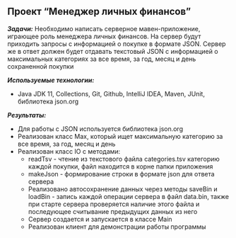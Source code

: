## Проект “Менеджер личных финансов”

***Задачи:***
Необходимо написать серверное мавен-приложение, играющее роль менеджера личных финансов. На сервер будут приходить запросы с информацией о покупке в формате JSON. Сервер же в ответ должен будет отдавать текстовый JSON с информацией о максимальных категориях за все время, за год, месяц и день сохраненной покупки

***Используемые технологии:***
- Java JDK 11, Collections, Git, Github, IntelliJ IDEA, Maven, JUnit, библиотека json.org

***Результаты:***
- Для работы с JSON используется библиотека json.org
- Реализован класс Max, который ищет максимальную категорию за все время, за год, месяц и день
- Реализован класс IO с методами:
    - readTsv - чтение из текстового файла categories.tsv категорию каждой покупки, файл находится в корне папки приложения
    - makeJson - формирование строки в формате json для ответа сервера
    - Реализовано автосохранение данных через методы saveBin и loadBin - запись каждой операции сервера в файл data.bin, также при старте сервера проверяется наличие этого файла и последующее считывание предыдущих данных из него
    - Сервер создается и запускается в классе Main
    - Реализован клиент для демонстрации работы программы

